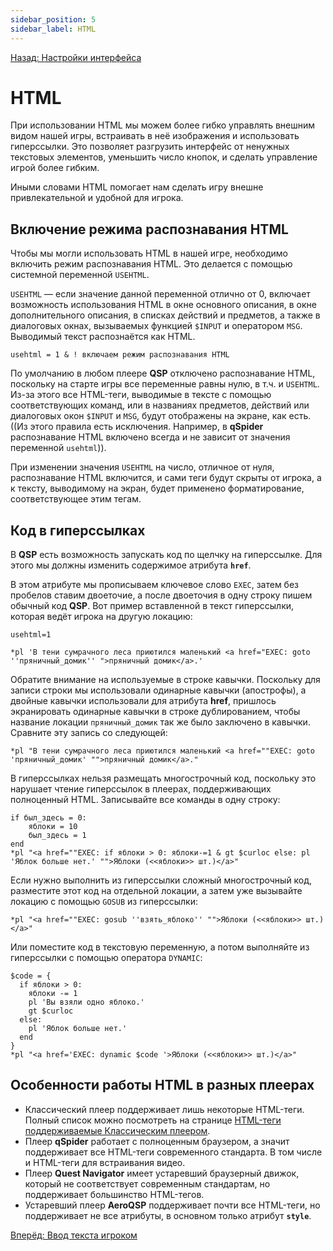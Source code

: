 ```yaml
---
sidebar_position: 5
sidebar_label: HTML
---
```

[Назад: Настройки интерфейса](interface)

# HTML

При использовании HTML мы можем более гибко управлять внешним видом нашей игры, встраивать в неё изображения и использовать гиперссылки. Это позволяет разгрузить интерфейс от ненужных текстовых элементов, уменьшить число кнопок, и сделать управление игрой более гибким.

Иными словами HTML помогает нам сделать игру внешне привлекательной и удобной для игрока.

## Включение режима распознавания HTML

Чтобы мы могли использовать HTML в нашей игре, необходимо включить режим раcпознавания HTML. Это делается с помощью системной переменной `USEHTML`.

`USEHTML` — если значение данной переменной отлично от 0, включает возможность использования HTML в окне основного описания, в окне дополнительного описания, в списках действий и предметов, а также в диалоговых окнах, вызываемых функцией `$INPUT` и оператором `MSG`. Выводимый текст распознаётся как HTML.

```qsp
usehtml = 1 & ! включаем режим распознавания HTML
```

По умолчанию в любом плеере **QSP** отключено распознавание HTML, поскольку на старте игры все переменные равны нулю, в т.ч. и `USEHTML`. Из-за этого все HTML-теги, выводимые в тексте с помощью соответствующих команд, или в названиях предметов, действий или диалоговых окон `$INPUT` и `MSG`, будут отображены на экране, как есть. ((Из этого правила есть исключения. Например, в **qSpider** распознавание HTML включено всегда и не зависит от значения переменной `usehtml`)).

При изменении значения `USEHTML` на число, отличное от нуля, распознавание HTML включится, и сами теги будут скрыты от игрока, а к тексту, выводимому на экран, будет применено форматирование, соответствующее этим тегам.

## Код в гиперссылках

В **QSP** есть возможность запускать код по щелчку на гиперссылке. Для этого мы должны изменить содержимое атрибута **`href`**.

В этом атрибуте мы прописываем ключевое слово `EXEC`, затем без пробелов ставим двоеточие, а после двоеточия в одну строку пишем обычный код **QSP**. Вот пример вставленной в текст гиперссылки, которая ведёт игрока на другую локацию:

```qsp
usehtml=1

*pl 'В тени сумрачного леса приютился маленький <a href="EXEC: goto ''пряничный_домик'' ">пряничный домик</a>.'
```

Обратите внимание на используемые в строке кавычки. Поскольку для записи строки мы использовали одинарные кавычки (апострофы), а двойные кавычки использовали для атрибута **href**, пришлось экранировать одинарные кавычки в строке дублированием, чтобы название локации `пряничный_домик` так же было заключено в кавычки. Сравните эту запись со следующей:

```qsp
*pl "В тени сумрачного леса приютился маленький <a href=""EXEC: goto 'пряничный_домик' "">пряничный домик</a>."
```

В гиперссылках нельзя размещать многострочный код, поскольку это нарушает чтение гиперссылок в плеерах, поддерживающих полноценный HTML. Записывайте все команды в одну строку:

```qsp
if был_здесь = 0:
	яблоки = 10
	был_здесь = 1
end
*pl "<a href=""EXEC: if яблоки > 0: яблоки-=1 & gt $curloc else: pl 'Яблок больше нет.' "">Яблоки (<<яблоки>> шт.)</a>"
```

Если нужно выполнить из гиперссылки сложный многострочный код, разместите этот код на отдельной локации, а затем уже вызывайте локацию с помощью `GOSUB` из гиперссылки:

```qsp
*pl "<a href=""EXEC: gosub ''взять_яблоко'' "">Яблоки (<<яблоки>> шт.)</a>"
```

Или поместите код в текстовую переменную, а потом выполняйте из гиперссылки с помощью оператора `DYNAMIC`:

```qsp
$code = {
  if яблоки > 0:
    яблоки -= 1
    pl 'Вы взяли одно яблоко.'
    gt $curloc
  else:
    pl 'Яблок больше нет.' 
  end
}
*pl "<a href='EXEC: dynamic $code '>Яблоки (<<яблоки>> шт.)</a>"
```

## Особенности работы HTML в разных плеерах

* Классический плеер поддерживает лишь некоторые HTML-теги. Полный список можно посмотреть на странице [HTML-теги поддерживаемые Классическим плеером](../hide/html_classic).
* Плеер **qSpider** работает с полноценным браузером, а значит поддерживает все HTML-теги современного стандарта. В том числе и HTML-теги для встраивания видео.
* Плеер **Quest Navigator** имеет устаревший браузерный движок, который не соответствует современным стандартам, но поддерживает большинство HTML-тегов.
* Устаревший плеер **AeroQSP** поддерживает почти все HTML-теги, но поддерживает не все атрибуты, в основном только атрибут **`style`**.

[Вперёд: Ввод текста игроком](../advanced/inputs)
